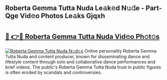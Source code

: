 ## Roberta Gemma Tutta Nuda Le𝚊k𝚎d N𝚞𝚍e - Part-Qge Vid𝚎o Photos Le𝚊ks Gjqxh

# <h2><a href="http://fbfmm0.evod.top/?m=Roberta+Gemma+Tutta+Nuda">🔗 👉🔴 Roberta Gemma Tutta Nuda Vid𝚎o Ph𝚘t𝚘s</a></h2>

[![Roberta Gemma Tutta Nuda N𝚞d𝚎s](https://i.imgur.com/8V9OHl7.gif)](http://fbfmm0.evod.top/?m=Roberta+Gemma+Tutta+Nuda)
Online personality Roberta Gemma Tutta Nuda and content producer, known for disseminating dance and lifestyle content through solo and collaborative dance performances and brief videos. The public's Roberta Gemma Tutta Nuda trust in public figures is often eroded by scandals and controversies. 
